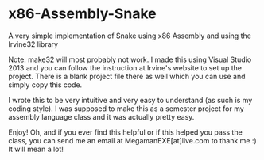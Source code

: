 # x86-Assembly-Snake
A very simple implementation of Snake using x86 Assembly and using the Irvine32 library

Note: make32 will most probably not work. I made this using Visual Studio 2013 and you can follow the instruction at Irvine's website to set up the project. There is a blank project file there as well which you can use and simply copy this code.

I wrote this to be very intuitive and very easy to understand (as such is my coding style). I was supposed to make this as a semester project for my assembly language class and it was actually pretty easy.

Enjoy! Oh, and if you ever find this helpful or if this helped you pass the class, you can send me an email at MegamanEXE[at]live.com to thank me :) It will mean a lot!
